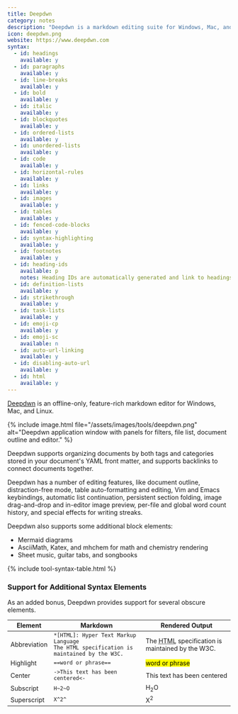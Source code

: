 ```yaml
---
title: Deepdwn
category: notes
description: "Deepdwn is a markdown editing suite for Windows, Mac, and Linux"
icon: deepdwn.png
website: https://www.deepdwn.com
syntax:
  - id: headings
    available: y
  - id: paragraphs
    available: y
  - id: line-breaks
    available: y
  - id: bold
    available: y
  - id: italic
    available: y
  - id: blockquotes
    available: y
  - id: ordered-lists
    available: y
  - id: unordered-lists
    available: y
  - id: code
    available: y
  - id: horizontal-rules
    available: y
  - id: links
    available: y
  - id: images
    available: y
  - id: tables
    available: y
  - id: fenced-code-blocks
    available: y
  - id: syntax-highlighting
    available: y
  - id: footnotes
    available: y
  - id: heading-ids
    available: p
    notes: Heading IDs are automatically generated and link to headings via autocomplete.
  - id: definition-lists
    available: y
  - id: strikethrough
    available: y
  - id: task-lists
    available: y
  - id: emoji-cp
    available: y
  - id: emoji-sc
    available: n
  - id: auto-url-linking
    available: y
  - id: disabling-auto-url
    available: y
  - id: html
    available: y
---
```


[Deepdwn](https://billiam.itch.io/deepdwn) is an offline-only, feature-rich markdown editor for Windows, Mac, and Linux.

{% include image.html file="/assets/images/tools/deepdwn.png" alt="Deepdwn application window with panels for filters, file list, document outline and editor." %}

Deepdwn supports organizing documents by both tags and categories stored in your document's YAML front matter, and supports backlinks to connect documents together.

Deepdwn has a number of editing features, like document outline, distraction-free mode, table auto-formatting and editing, Vim and Emacs keybindings, automatic list continuation, persistent section folding, image drag-and-drop and in-editor image preview, per-file and global word count history, and special effects for writing streaks.

Deepdwn also supports some additional block elements:

* Mermaid diagrams
* AsciiMath, Katex, and mhchem for math and chemistry rendering
* Sheet music, guitar tabs, and songbooks

{% include tool-syntax-table.html %}

### Support for Additional Syntax Elements

As an added bonus, Deepdwn provides support for several obscure elements.

<table class="table table-bordered" style="font-size: 14px">
  <thead class="thead-light">
    <tr>
      <th>Element</th>
      <th>Markdown</th>
      <th>Rendered Output</th>
    </tr>
  </thead>
  <tbody>
      <tr>
      <td>Abbreviation</td>
      <td><code>*[HTML]: Hyper Text Markup Language</code><br>
      <code>The HTML specification is maintained by the W3C.</code></td>
      <td>The <abbr title="Hyper Text Markup Language">HTML</abbr> specification
is maintained by the W3C.</td>
    </tr>
    <tr>
      <td>Highlight</td>
      <td><code>==word or phrase==</code></td>
      <td><mark>word or phrase</mark></td>
    </tr>
    <tr>
      <td>Center</td>
      <td><code>-&gt;This text has been centered&lt;-</code></td>
      <td><center>This text has been centered</center></td>
    </tr>
    <tr>
      <td>Subscript</td>
      <td><code>H~2~O</code></td>
      <td>H<sub>2</sub>O</td>
    </tr>
    <tr>
      <td>Superscript</td>
      <td><code>X^2^</code></td>
      <td>X<sup>2</sup></td>
    </tr>
  </tbody>
</table>
